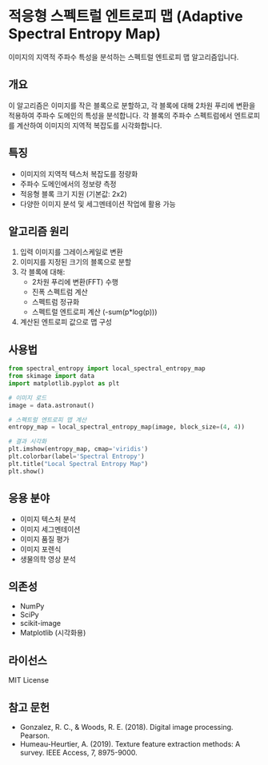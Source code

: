 # 적응형 스펙트럴 엔트로피 맵 (Adaptive Spectral Entropy Map)

이미지의 지역적 주파수 특성을 분석하는 스펙트럴 엔트로피 맵 알고리즘입니다.

## 개요

이 알고리즘은 이미지를 작은 블록으로 분할하고, 각 블록에 대해 2차원 푸리에 변환을 적용하여 주파수 도메인의 특성을 분석합니다. 각 블록의 주파수 스펙트럼에서 엔트로피를 계산하여 이미지의 지역적 복잡도를 시각화합니다.

## 특징

- 이미지의 지역적 텍스처 복잡도를 정량화
- 주파수 도메인에서의 정보량 측정
- 적응형 블록 크기 지원 (기본값: 2x2)
- 다양한 이미지 분석 및 세그멘테이션 작업에 활용 가능

## 알고리즘 원리

1. 입력 이미지를 그레이스케일로 변환
2. 이미지를 지정된 크기의 블록으로 분할
3. 각 블록에 대해:
   - 2차원 푸리에 변환(FFT) 수행
   - 진폭 스펙트럼 계산
   - 스펙트럼 정규화
   - 스펙트럴 엔트로피 계산 (-sum(p*log(p)))
4. 계산된 엔트로피 값으로 맵 구성

## 사용법

```python
from spectral_entropy import local_spectral_entropy_map
from skimage import data
import matplotlib.pyplot as plt

# 이미지 로드
image = data.astronaut()

# 스펙트럴 엔트로피 맵 계산
entropy_map = local_spectral_entropy_map(image, block_size=(4, 4))

# 결과 시각화
plt.imshow(entropy_map, cmap='viridis')
plt.colorbar(label='Spectral Entropy')
plt.title("Local Spectral Entropy Map")
plt.show()
```

## 응용 분야

- 이미지 텍스처 분석
- 이미지 세그멘테이션
- 이미지 품질 평가
- 이미지 포렌식
- 생물의학 영상 분석

## 의존성

- NumPy
- SciPy
- scikit-image
- Matplotlib (시각화용)

## 라이선스

MIT License

## 참고 문헌

- Gonzalez, R. C., & Woods, R. E. (2018). Digital image processing. Pearson.
- Humeau-Heurtier, A. (2019). Texture feature extraction methods: A survey. IEEE Access, 7, 8975-9000.